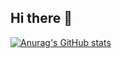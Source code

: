 ## Hi there 👋
[![Anurag's GitHub stats](https://github-readme-stats.vercel.app/api?username=villagerindo)](https://github.com/villagerindo/github-readme-stats)

<!--
**Villagerindo/Villagerindo** is a ✨ _special_ ✨ repository because its `README.md` (this file) appears on your GitHub profile.

Here are some ideas to get you started:

- 🔭 I’m currently working on ...
- 🌱 I’m currently learning ...
- 👯 I’m looking to collaborate on ...
- 🤔 I’m looking for help with ...
- 💬 Ask me about ...
- 📫 How to reach me: ...
- 😄 Pronouns: ...
- ⚡ Fun fact: ...
-->
